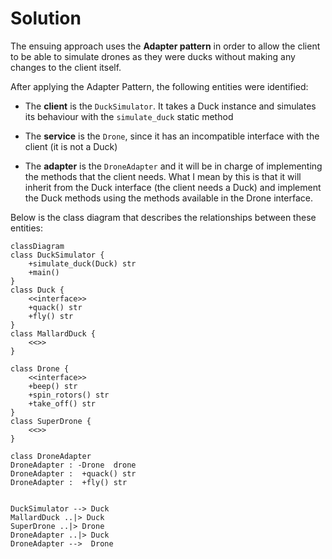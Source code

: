 # Solution

The ensuing approach uses the **Adapter pattern** in order to allow the client to be able to
simulate drones as they were ducks without making any changes to the client itself.

After applying the Adapter Pattern, the following entities were identified:
- The **client** is the `DuckSimulator`. It takes a Duck instance and simulates its behaviour
with the `simulate_duck` static method

- The **service** is the `Drone`, since it has an incompatible interface with the client (it is
not a Duck)

- The **adapter** is the `DroneAdapter` and it will be in charge of implementing the methods
that the client needs. What I mean by this is that it will inherit from the Duck interface
(the client needs a Duck) and implement the Duck methods using the methods available in 
the Drone interface.

Below is the class diagram that describes the relationships between these
entities:

```mermaid
classDiagram
class DuckSimulator {
    +simulate_duck(Duck) str
    +main()
}
class Duck {
    <<interface>>
    +quack() str
    +fly() str
}
class MallardDuck {
    <<>>
}

class Drone {
    <<interface>>
    +beep() str
    +spin_rotors() str
    +take_off() str
}
class SuperDrone {
    <<>>
}

class DroneAdapter
DroneAdapter : -Drone  drone
DroneAdapter :  +quack() str
DroneAdapter :  +fly() str


DuckSimulator --> Duck
MallardDuck ..|> Duck
SuperDrone ..|> Drone
DroneAdapter ..|> Duck
DroneAdapter -->  Drone
```
